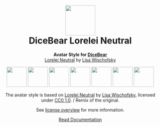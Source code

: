 <h1 align="center"><img src="https://dicebear.com/logo-readme.svg" width="96" /> <br />DiceBear Lorelei Neutral</h1>
<p align="center">
  <strong>Avatar Style for <a href="https://dicebear.com/">DiceBear</a></strong><br />
  <a href="https://www.figma.com/community/file/1198749693280469639">Lorelei Neutral</a> by <a href="https://www.instagram.com/lischi_art/">Lisa Wischofsky</a>
</p>

<p align="center">
  <img src="https://api.dicebear.com/6.x/lorelei-neutral/svg?seed=Mimi" width="64" />
  <img src="https://api.dicebear.com/6.x/lorelei-neutral/svg?seed=Sasha" width="64" />
  <img src="https://api.dicebear.com/6.x/lorelei-neutral/svg?seed=Lilly" width="64" />
  <img src="https://api.dicebear.com/6.x/lorelei-neutral/svg?seed=Tigger" width="64" />
  <img src="https://api.dicebear.com/6.x/lorelei-neutral/svg?seed=Bella" width="64" />
  <img src="https://api.dicebear.com/6.x/lorelei-neutral/svg?seed=Zoe" width="64" />
  <img src="https://api.dicebear.com/6.x/lorelei-neutral/svg?seed=Kitty" width="64" />
</p>

<p align="center">
  The avatar style is based on <a href="https://www.figma.com/community/file/1198749693280469639">Lorelei Neutral</a> by
  <a href="https://www.instagram.com/lischi_art/">Lisa Wischofsky</a>, licensed under
  <a href="https://creativecommons.org/publicdomain/zero/1.0/">CC0 1.0</a>. / Remix of the original.
</p>
<p align="center">
  See <a href="https://dicebear.com/licenses">license overview</a> for more information.
</p>

<p align="center">
  <a href="https://dicebear.com/styles/lorelei-neutral">
    Read Documentation
  </a>
</p>
